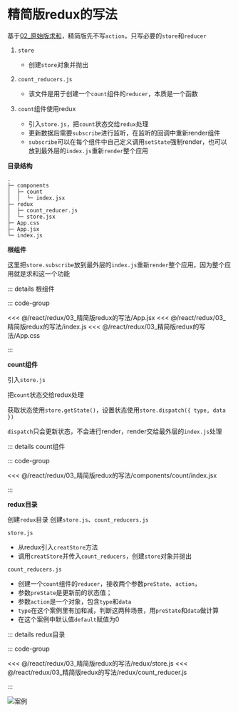 # 精简版redux的写法

基于[02_原始版求和](../02_原始版求和/README.md)，精简版先不写`action`，只写必要的`store`和`reducer`

1. `store`
   - 创建`store`对象并抛出

2. `count_reducers.js`
   - 该文件是用于创建一个`count`组件的`reducer`，本质是一个函数

3. `count`组件使用redux
   - 引入`store.js`，把`count`状态交给`redux`处理
   - 更新数据后需要`subscribe`进行监听，在监听的回调中重新render组件
   - `subscribe`可以在每个组件中自己定义调用`setState`强制render，也可以放到最外层的`index.js`重新`render`整个应用


**目录结构**

```
.
├─ components
│  ├─ count
│  │  └─ index.jsx
├─ redux
│  ├─ count_reducer.js
│  └─ store.jsx
├─ App.css
├─ App.jsx
└─ index.js
```

**根组件**

这里把`store.subscribe`放到最外层的`index.js`重新`render`整个应用，因为整个应用就是求和这一个功能

::: details 根组件

::: code-group

<<< @/react/redux/03_精简版redux的写法/App.jsx
<<< @/react/redux/03_精简版redux的写法/index.js
<<< @/react/redux/03_精简版redux的写法/App.css

:::

**count组件**

引入`store.js`

把`count`状态交给redux处理

获取状态使用`store.getState()`，设置状态使用`store.dispatch({ type, data })`

`dispatch`只会更新状态，不会进行render，render交给最外层的`index.js`处理

::: details count组件

::: code-group

<<< @/react/redux/03_精简版redux的写法/components/count/index.jsx

:::


**redux目录**

创建`redux`目录  创建`store.js`、`count_reducers.js`

`store.js`
   - 从redux引入`creatStore`方法
   - 调用`creatStore`并传入`count_reducers`，创建`store`对象并抛出

`count_reducers.js`
   - 创建一个`count`组件的`reducer`，接收两个参数`preState`、`action`，
   - 参数`preState`是更新前的状态值；
   - 参数`action`是一个对象，包含`type`和`data`
   - `type`在这个案例里有加和减，判断这两种场景，用`preState`和`data`做计算
   - 在这个案例中默认值`default`赋值为0

::: details redux目录

::: code-group

<<< @/react/redux/03_精简版redux的写法/redux/store.js
<<< @/react/redux/03_精简版redux的写法/redux/count_reducer.js

:::

![案例](/react/redux/2024-08-19%2016.51.30.gif)
